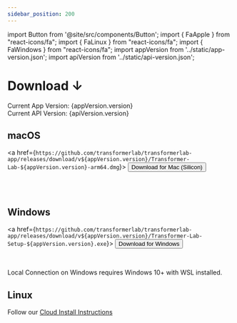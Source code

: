 ```yaml
---
sidebar_position: 200
---
```


import Button from '@site/src/components/Button';
import { FaApple } from "react-icons/fa";
import { FaLinux } from "react-icons/fa";
import { FaWindows } from "react-icons/fa";
import appVersion from '../static/app-version.json';
import apiVersion from '../static/api-version.json';

# Download ↓

Current App Version: {appVersion.version}<br/>
Current API Version: {apiVersion.version}

## <FaApple /> macOS 

<a href={`https://github.com/transformerlab/transformerlab-app/releases/download/v${appVersion.version}/Transformer-Lab-${appVersion.version}-arm64.dmg`}>
  <Button>Download for <FaApple /> Mac (Silicon)</Button>
  </a>

<br/><br/>

<!-- <a href={`https://github.com/transformerlab/transformerlab-app/releases/download/v${appVersion.version}/Transformer-Lab-${appVersion.version}.dmg`}>
  <Button>Download for <FaApple /> Mac (Intel)</Button>
  </a> -->

## <FaWindows/> Windows

<a href={`https://github.com/transformerlab/transformerlab-app/releases/download/v${appVersion.version}/Transformer-Lab-Setup-${appVersion.version}.exe`}>
  <Button>Download for <FaWindows /> Windows</Button>
  </a>

<br/>

Local Connection on Windows requires Windows 10+ with WSL installed.

## <FaLinux/> Linux

Follow our [Cloud Install Instructions](./install/install-on-cloud.md)
